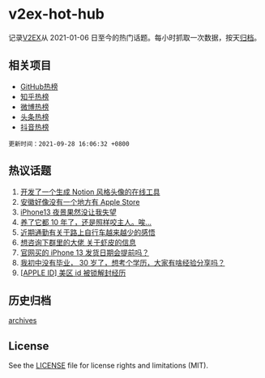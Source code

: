 # v2ex-hot-hub

 记录[V2EX](https://www.v2ex.com/)从 2021-01-06 日至今的热门话题。每小时抓取一次数据，按天[归档](archives)。
 
 ## 相关项目

- [GitHub热榜](https://github.com/snaildev/github-hot-hub)
- [知乎热榜](https://github.com/snaildev/zhihu-hot-hub)
- [微博热榜](https://github.com/snaildev/weibo-hot-hub)
- [头条热榜](https://github.com/snaildev/toutiao-hot-hub)
- [抖音热榜](https://github.com/snaildev/douyin-hot-hub)


 `更新时间：2021-09-28 16:06:32 +0800`

## 热议话题

1. [开发了一个生成 Notion 风格头像的在线工具](https://www.v2ex.com/t/804653)
1. [安徽好像没有一个地方有 Apple Store](https://www.v2ex.com/t/804793)
1. [iPhone13 夜景果然没让我失望](https://www.v2ex.com/t/804707)
1. [养了它都 10 年了，还是照样咬主人。唉...](https://www.v2ex.com/t/804867)
1. [近期通勤有关于路上自行车越来越少的感悟](https://www.v2ex.com/t/804816)
1. [想咨询下群里的大佬 关于虾皮的信息](https://www.v2ex.com/t/804676)
1. [官网买的 iPhone 13 发货日期会提前吗？](https://www.v2ex.com/t/804668)
1. [我初中没有毕业， 30 岁了，想考个学历，大家有啥经验分享吗？](https://www.v2ex.com/t/804765)
1. [[APPLE ID] 美区 id 被锁解封经历](https://www.v2ex.com/t/804799)

## 历史归档

[archives](archives)

## License

See the [LICENSE](LICENSE) file for license rights and limitations (MIT).
